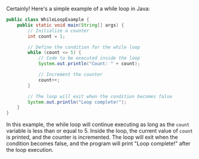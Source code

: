 Certainly! Here's a simple example of a while loop in Java:

```java
public class WhileLoopExample {
    public static void main(String[] args) {
        // Initialize a counter
        int count = 1;

        // Define the condition for the while loop
        while (count <= 5) {
            // Code to be executed inside the loop
            System.out.println("Count: " + count);

            // Increment the counter
            count++;
        }

        // The loop will exit when the condition becomes false
        System.out.println("Loop complete!");
    }
}
```

In this example, the while loop will continue executing as long as the `count` variable is less than or equal to 5. Inside the loop, the current value of `count` is printed, and the counter is incremented. The loop will exit when the condition becomes false, and the program will print "Loop complete!" after the loop execution.